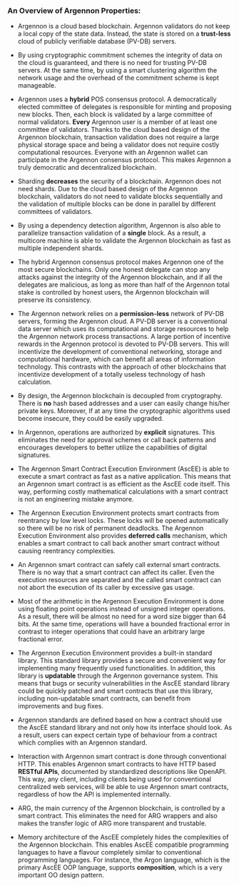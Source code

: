 ### An Overview of Argennon Properties:

- Argennon is a cloud based blockchain. Argennon validators do not keep a local copy of the state data. Instead, the
  state is stored on a **trust-less** cloud of publicly verifiable database (PV-DB) servers.

- By using cryptographic commitment schemes the integrity of data on the cloud is guaranteed, and there is no need for
  trusting PV-DB servers. At the same time, by using a smart clustering algorithm the network usage and the overhead of
  the commitment scheme is kept manageable.

- Argennon uses a **hybrid** POS consensus protocol. A democratically elected committee of delegates is responsible for
  minting and proposing new blocks. Then, each block is validated by a large committee of normal validators. **Every**
  Argennon user is a member of at least one committee of validators. Thanks to the cloud based design of the Argennon
  blockchain, transaction validation does not require a large physical storage space and being a validator does not
  require costly computational resources. Everyone with an Argennon wallet can participate in the Argennon consensus
  protocol. This makes Argennon a truly democratic and decentralized blockchain.

- Sharding **decreases** the security of a blockchain. Argennon does not need shards. Due to the cloud based design of
  the Argennon blockchain, validators do not need to validate blocks sequentially and the validation of multiple blocks
  can be done in parallel by different committees of validators.

- By using a dependency detection algorithm, Argennon is also able to parallelize transaction validation of a **single**
  block. As a result, a multicore machine is able to validate the Argennon blockchain as fast as multiple independent
  shards.

- The hybrid Argennon consensus protocol makes Argennon one of the most secure blockchains. Only one honest delegate can
  stop any attacks against the integrity of the Argennon blockchain, and if all the delegates are malicious, as long as
  more than half of the Argennon total stake is controlled by honest users, the Argennon blockchain will preserve its
  consistency.

- The Argennon network relies on a **permission-less** network of PV-DB servers, forming the Argennon cloud. A PV-DB
  server is a conventional data server which uses its computational and storage resources to help the Argennon network
  process transactions. A large portion of incentive rewards in the Argennon protocol is devoted to PV-DB servers. This
  will incentivize the development of conventional networking, storage and computational hardware, which can benefit all
  areas of information technology. This contrasts with the approach of other blockchains that incentivize development of
  a totally useless technology of hash calculation.

- By design, the Argennon blockchain is decoupled from cryptography. There is **no** hash based addresses and a user can
  easily change his/her private keys. Moreover, If at any time the cryptographic algorithms used become insecure, they
  could be easily upgraded.

- In Argennon, operations are authorized by **explicit** signatures. This eliminates the need for approval schemes or
  call back patterns and encourages developers to better utilize the capabilities of digital signatures.

- The Argennon Smart Contract Execution Environment (AscEE) is able to execute a smart contract as fast as a native
  application. This means that an Argennon smart contract is as efficient as the AscEE code itself. This way, performing
  costly mathematical calculations with a smart contract is not an engineering mistake anymore.

- The Argennon Execution Environment protects smart contracts from reentrancy by low level locks. These locks will be
  opened automatically so there will be no risk of permanent deadlocks. The Argennon Execution Environment also provides
  **deferred calls** mechanism, which enables a smart contract to call back another smart contract without causing
  reentrancy complexities.

- An Argennon smart contract can safely call external smart contracts. There is no way that a smart contract can affect
  its caller. Even the execution resources are separated and the called smart contract can not abort the execution of
  its caller by excessive gas usage.

- Most of the arithmetic in the Argennon Execution Environment is done using floating point operations instead of
  unsigned integer operations. As a result, there will be almost no need for a word size bigger than 64 bits. At the
  same time, operations will have a bounded fractional error in contrast to integer operations that could have an
  arbitrary large fractional error.

- The Argennon Execution Environment provides a built-in standard library. This standard library provides a secure and
  convenient way for implementing many frequently used functionalities. In addition, this library is **updatable**
  through the Argennon governance system. This means that bugs or security vulnerabilities in the AscEE standard library
  could be quickly patched and smart contracts that use this library, including non-updatable smart contracts, can
  benefit from improvements and bug fixes.

- Argennon standards are defined based on how a contract should use the AscEE standard library and not only how its
  interface should look. As a result, users can expect certain type of behaviour from a contract which complies with an
  Argennon standard.

- Interaction with Argennon smart contract is done through conventional HTTP. This enables Argennon smart contracts to
  have HTTP based **RESTful APIs**, documented by standardized descriptions like OpenAPI. This way, any client,
  including clients being used for conventional centralized web services, will be able to use Argennon smart contracts,
  regardless of how the API is implemented internally.

- ARG, the main currency of the Argennon blockchain, is controlled by a smart contract. This eliminates the need for ARG
  wrappers and also makes the transfer logic of ARG more transparent and trustable.

- Memory architecture of the AscEE completely hides the complexities of the Argennon blockchain. This enables AscEE
  compatible programming languages to have a flavour completely similar to conventional programming languages. For
  instance, the Argon language, which is the primary AscEE OOP language, supports **composition**, which is a very
  important OO design pattern.

<!---
*α* =  − ln (1 − *M*<sub>*n* + *k*</sub>/*X*) / *n*
<img src="https://render.githubusercontent.com/render/math?math=e^{i \pi} = -1">
h<sub>&theta;</sub>(x) = &pi;<sub>o</sub> x + &theta;<sub>1</sub>x
--->
